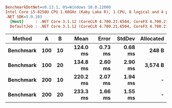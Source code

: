 ``` ini

BenchmarkDotNet=v0.13.1, OS=Windows 10.0.22000
Intel Core i5-8250U CPU 1.60GHz (Kaby Lake R), 1 CPU, 8 logical and 4 physical cores
.NET SDK=5.0.103
  [Host]     : .NET Core 3.1.12 (CoreCLR 4.700.21.6504, CoreFX 4.700.21.6905), X64 RyuJIT  [AttachedDebugger]
  DefaultJob : .NET Core 3.1.12 (CoreCLR 4.700.21.6504, CoreFX 4.700.21.6905), X64 RyuJIT


```
|    Method |   A |  B |     Mean |   Error |  StdDev | Allocated |
|---------- |---- |--- |---------:|--------:|--------:|----------:|
| **Benchmark** | **100** | **10** | **124.0 ms** | **0.73 ms** | **0.68 ms** |     **248 B** |
| **Benchmark** | **100** | **20** | **134.8 ms** | **2.60 ms** | **2.90 ms** |   **3,574 B** |
| **Benchmark** | **200** | **10** | **220.2 ms** | **2.07 ms** | **1.94 ms** |         **-** |
| **Benchmark** | **200** | **20** | **233.3 ms** | **1.66 ms** | **1.55 ms** |         **-** |
